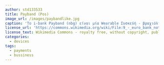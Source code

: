 ```yaml
---
author: std133533
title: Payband (Pos)
image_url: /images/paybandlike.jpg
caption: 'Το i-bank Payband (nbg) είναι μία Wearable Συσκεύή - βραχιόλι νε το οποίο ο χρήστης μπορεί να ολοκληρώνει ηλεκτρονικές πληρωμές ανέπαφα χωρίς την άμεση χρήση της κάρτας του ή μετρητών. '
license_url: 'https://commons.wikimedia.org/wiki/File:9_-_euro_bank_notes_hidden_in_sleeve_-_white_background_-_royalty_free,_without_copyright,_public_domain_photo_image.JPG'
license_text: Wikimedia Commons - royalty free, without copyright, public domain photo
categories:
  - devices
tags:
  - payments
  - bussiness
---
```

